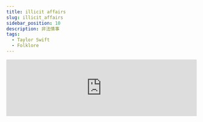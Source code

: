 ```yaml
---
title: illicit affairs
slug: illicit_affairs
sidebar_position: 10
description: 非法情事
tags:
  - Taylor Swift
  - Folklore
---
```


<iframe
  width="100%"
  height={315}
  src="https://www.youtube.com/embed/MLV2SJKWk4M"
  title="YouTube video player"
  frameBorder={0}
  allow="accelerometer; autoplay; clipboard-write; encrypted-media; gyroscope; picture-in-picture; web-share"
  allowFullScreen="true"
/>


## 翻譯 
  
[Verse 1]  
Make sure nobody sees you leave  
別讓任何人看到你離開  
Hood over your head, keep your eyes down  
戴上帽子，低頭快步前行  
Tell your friends you're out for a run  
告訴你的朋友，你出去慢跑了  
You’ll be flushed when you return  
當你回到這裡時，你已經被刷洗過一遍了。  
Take the road less traveled by  
走一條不熟悉的小徑  
Tell yourself you can always stop  
告訴自己，你隨時都可以停下來  
What started in beautiful rooms  
在房間發生的美好一切  
Ends with meetings in parking lots  
一切都在停車場的最後一次見面嘎然止息  
  
[Chorus]  
And that's the thing about illicit affairs  
那就是一次偷偷摸摸的私情  
And clandestine meetings and longing stares  
不見光的會面，遙遠長久的凝視  
It's born from just one single glance  
情愫在一眨眼快速湧現  
But it dies and it dies and it dies  
但總是快速的消散而逝  
A million little times  
燃灰成燼無數次    
  
[Verse 2]  
Leave the perfume on the shelf  
在桌上留下那瓶香水  
That you picked out just for him  
曾決定，在此生，只為他留的香韻  
So you leave no trace behind  
你不著痕跡的溜走  
Like you don’t even exist  
就好像你未曾存在過  
Take the words for what they are  
把這些話當成是毒品  
A dwindling, mercurial high  
需要增加劑量才能維持的欣快感  
A drug that only worked  
但那些藥  
The first few hundred times  
也只作用那剛使用的那幾次  
  
[Chorus]  
And that's the thing about illicit affairs  
那就是一次偷偷摸摸的私情  
And clandestine meetings and longing stares  
不見光的會面，遙遠長久的凝視  
They show their truth one single time  
那些糖衣毒藥展現過一次欣快們的真實  
But they lie and they lie and they lie  
但他們卻是有千百萬次的  
A million little times  
不斷破碎的謊言  
  
[Bridge]  
And you wanna scream  
你想大喊  
Don't call me "kid," don't call me "baby"  
別稱我小孩子，別喚我寶貝  
Look at this godforsaken mess that you made me  
看看你所做的好事，你弄得我一團糟  
You showed me colors you know I can't see with anyone else  
你創造了只有我能見著的七彩斑斕  
Don't call me "kid," don't call me "baby"  
別稱我小孩子，別喚我寶貝  
Look at this idiotic fool that you made me  
你讓我看起來是個自討苦吃的傻子  
You taught me a secret language I can't speak with anyone else  
你創造了只有我倆能夠理解的世界，無法向他人所言  
  
[Outro]  
And you know damn well  
你都知道這一切  
For you, I would ruin myself  
對你來說，是我自願毀壞我自己  
A million little times  
一遍一遍反覆循環  

